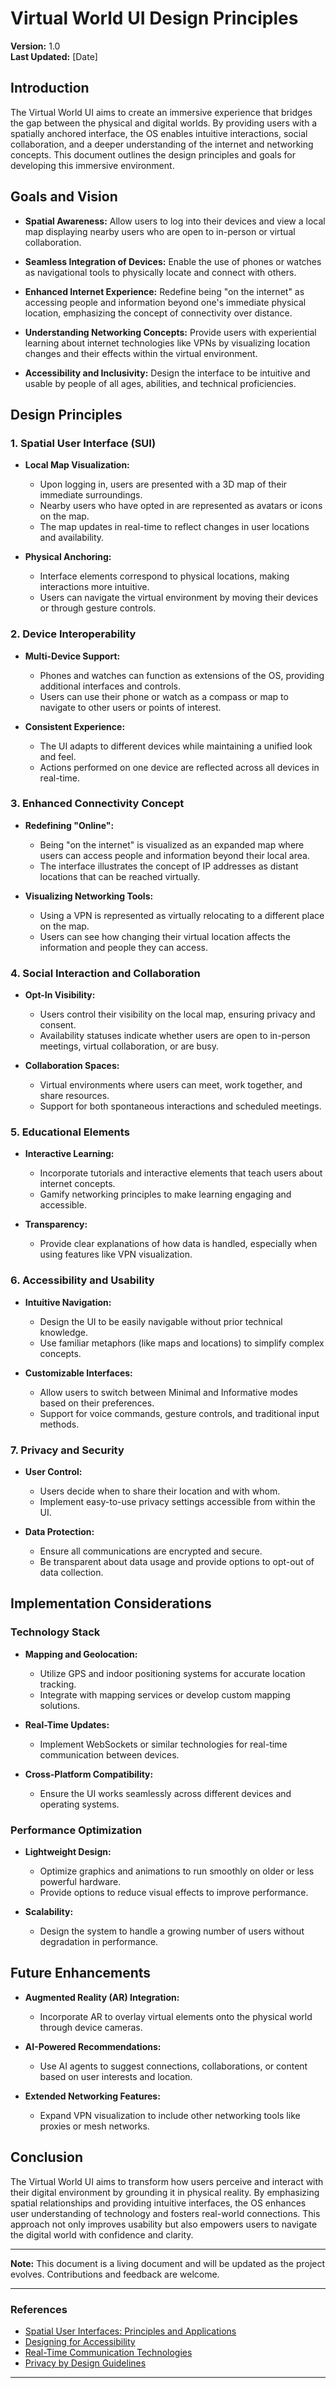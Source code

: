 # Virtual World UI Design Principles
<!-- Design principles for creating an immersive user experience -->
**Version:** 1.0  
**Last Updated:** [Date]

## Introduction

The Virtual World UI aims to create an immersive experience that bridges the gap between the physical and digital worlds. By providing users with a spatially anchored interface, the OS enables intuitive interactions, social collaboration, and a deeper understanding of the internet and networking concepts. This document outlines the design principles and goals for developing this immersive environment.

## Goals and Vision

- **Spatial Awareness:** Allow users to log into their devices and view a local map displaying nearby users who are open to in-person or virtual collaboration.

- **Seamless Integration of Devices:** Enable the use of phones or watches as navigational tools to physically locate and connect with others.

- **Enhanced Internet Experience:** Redefine being "on the internet" as accessing people and information beyond one's immediate physical location, emphasizing the concept of connectivity over distance.

- **Understanding Networking Concepts:** Provide users with experiential learning about internet technologies like VPNs by visualizing location changes and their effects within the virtual environment.

- **Accessibility and Inclusivity:** Design the interface to be intuitive and usable by people of all ages, abilities, and technical proficiencies.

## Design Principles

### 1. **Spatial User Interface (SUI)**

- **Local Map Visualization:**
  - Upon logging in, users are presented with a 3D map of their immediate surroundings.
  - Nearby users who have opted in are represented as avatars or icons on the map.
  - The map updates in real-time to reflect changes in user locations and availability.

- **Physical Anchoring:**
  - Interface elements correspond to physical locations, making interactions more intuitive.
  - Users can navigate the virtual environment by moving their devices or through gesture controls.

### 2. **Device Interoperability**

- **Multi-Device Support:**
  - Phones and watches can function as extensions of the OS, providing additional interfaces and controls.
  - Users can use their phone or watch as a compass or map to navigate to other users or points of interest.

- **Consistent Experience:**
  - The UI adapts to different devices while maintaining a unified look and feel.
  - Actions performed on one device are reflected across all devices in real-time.

### 3. **Enhanced Connectivity Concept**

- **Redefining "Online":**
  - Being "on the internet" is visualized as an expanded map where users can access people and information beyond their local area.
  - The interface illustrates the concept of IP addresses as distant locations that can be reached virtually.

- **Visualizing Networking Tools:**
  - Using a VPN is represented as virtually relocating to a different place on the map.
  - Users can see how changing their virtual location affects the information and people they can access.

### 4. **Social Interaction and Collaboration**

- **Opt-In Visibility:**
  - Users control their visibility on the local map, ensuring privacy and consent.
  - Availability statuses indicate whether users are open to in-person meetings, virtual collaboration, or are busy.

- **Collaboration Spaces:**
  - Virtual environments where users can meet, work together, and share resources.
  - Support for both spontaneous interactions and scheduled meetings.

### 5. **Educational Elements**

- **Interactive Learning:**
  - Incorporate tutorials and interactive elements that teach users about internet concepts.
  - Gamify networking principles to make learning engaging and accessible.

- **Transparency:**
  - Provide clear explanations of how data is handled, especially when using features like VPN visualization.

### 6. **Accessibility and Usability**

- **Intuitive Navigation:**
  - Design the UI to be easily navigable without prior technical knowledge.
  - Use familiar metaphors (like maps and locations) to simplify complex concepts.

- **Customizable Interfaces:**
  - Allow users to switch between Minimal and Informative modes based on their preferences.
  - Support for voice commands, gesture controls, and traditional input methods.

### 7. **Privacy and Security**

- **User Control:**
  - Users decide when to share their location and with whom.
  - Implement easy-to-use privacy settings accessible from within the UI.

- **Data Protection:**
  - Ensure all communications are encrypted and secure.
  - Be transparent about data usage and provide options to opt-out of data collection.

## Implementation Considerations

### **Technology Stack**

- **Mapping and Geolocation:**
  - Utilize GPS and indoor positioning systems for accurate location tracking.
  - Integrate with mapping services or develop custom mapping solutions.

- **Real-Time Updates:**
  - Implement WebSockets or similar technologies for real-time communication between devices.

- **Cross-Platform Compatibility:**
  - Ensure the UI works seamlessly across different devices and operating systems.

### **Performance Optimization**

- **Lightweight Design:**
  - Optimize graphics and animations to run smoothly on older or less powerful hardware.
  - Provide options to reduce visual effects to improve performance.

- **Scalability:**
  - Design the system to handle a growing number of users without degradation in performance.

## Future Enhancements

- **Augmented Reality (AR) Integration:**
  - Incorporate AR to overlay virtual elements onto the physical world through device cameras.

- **AI-Powered Recommendations:**
  - Use AI agents to suggest connections, collaborations, or content based on user interests and location.

- **Extended Networking Features:**
  - Expand VPN visualization to include other networking tools like proxies or mesh networks.

## Conclusion

The Virtual World UI aims to transform how users perceive and interact with their digital environment by grounding it in physical reality. By emphasizing spatial relationships and providing intuitive interfaces, the OS enhances user understanding of technology and fosters real-world connections. This approach not only improves usability but also empowers users to navigate the digital world with confidence and clarity.

---

**Note:** This document is a living document and will be updated as the project evolves. Contributions and feedback are welcome.

---

### **References**

- [Spatial User Interfaces: Principles and Applications](#)
- [Designing for Accessibility](#)
- [Real-Time Communication Technologies](#)
- [Privacy by Design Guidelines](#)

---

